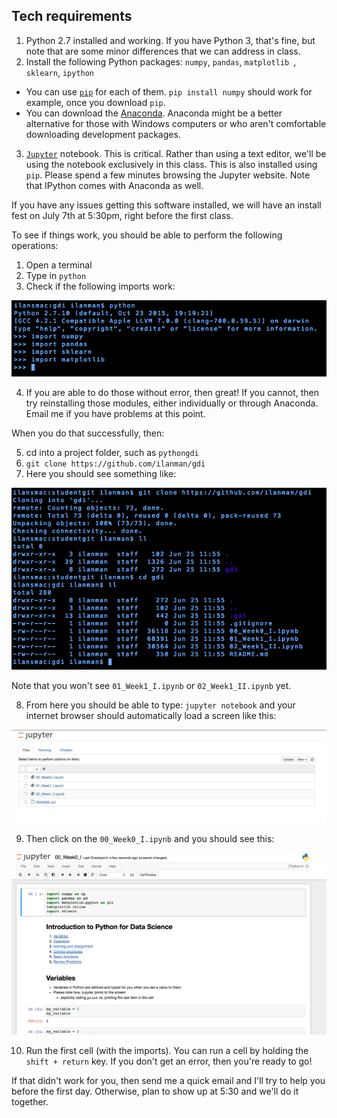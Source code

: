 ## Tech requirements

1. Python 2.7 installed and working. If you have Python 3, that's fine, but note that are some minor differences that we can address in class. 
2. Install the following Python packages:  `numpy`, `pandas`, `matplotlib `, `sklearn`, `ipython`
  -  You can use [`pip`](https://pip.pypa.io/en/stable/installing/) for each of them. `pip install numpy` should work for example, once you download `pip`.
  -  You can download the [Anaconda](https://www.continuum.io/downloads). Anaconda might be a better alternative for those with Windows computers or who aren't comfortable downloading development packages.
3. [`Jupyter`](http://jupyter.org/) notebook. This is critical. Rather than using a text editor, we'll be using the notebook exclusively in this class. This is also installed using `pip`. Please spend a few minutes browsing the Jupyter website. Note that IPython comes with Anaconda as well.

If you have any issues getting this software installed, we will have an install fest on July 7th at 5:30pm, right before the first class.

To see if things work, you should be able to perform the following operations:

1. Open a terminal<br>
2. Type in `python`<br>
3. Check if the following imports work:<br>

![alt tag](https://github.com/ilanman/gdi/blob/master/import.png)

4. If you are able to do those without error, then great! If you cannot, then try reinstalling those modules, either individually or through Anaconda. Email me if you have problems at this point.

When you do that successfully, then:

5. cd into a project folder, such as  `pythongdi`<br>
6. `git clone https://github.com/ilanman/gdi`<br>
7. Here you should see something like:<br>

![alt tag](https://github.com/ilanman/gdi/blob/master/gitclone.png)

Note that you won't see `01_Week1_I.ipynb` or `02_Week1_II.ipynb` yet.

8. From here you should be able to type: `jupyter notebook` and your internet browser should automatically load a screen like this:

![alt tag](https://github.com/ilanman/gdi/blob/master/jupyter1.png)

9. Then click on the `00_Week0_I.ipynb` and you should see this:

![alt tag](https://github.com/ilanman/gdi/blob/master/jupyter2.png)

10. Run the first cell (with the imports). You can run a cell by holding the `shift + return` key. If you don't get an error, then you're ready to go!

If that didn't work for you, then send me a quick email and I'll try to help you before the first day. Otherwise, plan to show up at 5:30 and we'll do it together.
